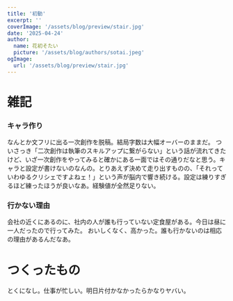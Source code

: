 ```yaml
---
title: '初動'
excerpt: ''
coverImage: '/assets/blog/preview/stair.jpg'
date: '2025-04-24'
author:
  name: 花初そたい
  picture: '/assets/blog/authors/sotai.jpeg'
ogImage:
  url: '/assets/blog/preview/stair.jpg'
---
```

# 雑記
### キャラ作り
なんとか文フリに出る一次創作を脱稿。結局字数は大幅オーバーのままだ。
ついさっき「二次創作は執筆のスキルアップに繋がらない」という話が流れてきたけど、いざ一次創作をやってみると確かにある一面ではその通りだなと思う。キャラと設定が書けないのなんの。とりあえず決めて走り出すものの、「それっていわゆるクリシェですよねェ！」という声が脳内で響き続ける。設定は練りすぎるほど練ったほうが良いなあ。経験値が全然足りない。

### 行かない理由
会社の近くにあるのに、社内の人が誰も行っていない定食屋がある。今日は昼に一人だったので行ってみた。
おいしくなく、高かった。誰も行かないのは相応の理由があるんだなあ。

# つくったもの
とくになし。仕事が忙しい。明日片付かなかったらかなりヤバい。
